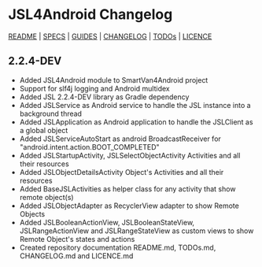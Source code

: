 # JSL4Android Changelog

[README](README.md) | [SPECS](docs/specs.md) | [GUIDES](docs/guides.md) | [CHANGELOG](CHANGELOG.md) | [TODOs](TODOs.md) | [LICENCE](LICENCE.md)

## 2.2.4-DEV

* Added JSL4Android module to SmartVan4Android project
* Support for slf4j logging and Android multidex
* Added JSL 2.2.4-DEV library as Gradle dependency
* Added JSLService as Android service to handle the JSL instance into a background thread
* Added JSLApplication as Android application to handle the JSLClient as a global object
* Added JSLServiceAutoStart as android BroadcastReceiver for "android.intent.action.BOOT_COMPLETED"
* Added JSLStartupActivity, JSLSelectObjectActivity Activities and all their resources
* Added JSLObjectDetailsActivity Object's Activities and all their resources
* Added BaseJSLActivities as helper class for any activity that show remote object(s)
* Added JSLObjectAdapter as RecyclerView adapter to show Remote Objects
* Added JSLBooleanActionView, JSLBooleanStateView, JSLRangeActionView and JSLRangeStateView as custom views to show Remote Object's states and actions
* Created repository documentation README.md, TODOs.md, CHANGELOG.md and LICENCE.md
